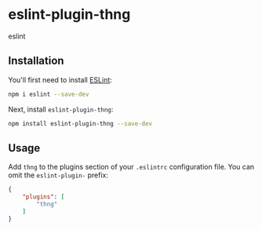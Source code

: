 # eslint-plugin-thng

eslint

## Installation

You'll first need to install [ESLint](https://eslint.org/):

```sh
npm i eslint --save-dev
```

Next, install `eslint-plugin-thng`:

```sh
npm install eslint-plugin-thng --save-dev
```

## Usage

Add `thng` to the plugins section of your `.eslintrc` configuration file. You can omit the `eslint-plugin-` prefix:

```json
{
    "plugins": [
        "thng"
    ]
}
```



